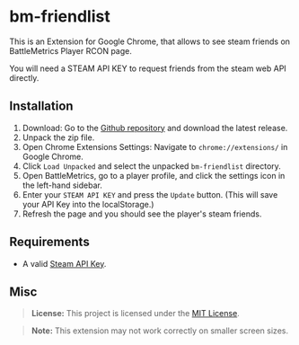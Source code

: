 # bm-friendlist
This is an Extension for Google Chrome, that allows to see steam friends on BattleMetrics Player RCON page.

You will need a STEAM API KEY to request friends from the steam web API directly.

## Installation
1. Download: Go to the [Github repository](https://github.com/FlQyD/bm-friendlist) and download the latest release.
2. Unpack the zip file.
3. Open Chrome Extensions Settings: Navigate to `chrome://extensions/` in Google Chrome.
4. Click `Load Unpacked` and select the unpacked `bm-friendlist` directory.
5. Open BattleMetrics, go to a player profile, and click the settings icon in the left-hand sidebar.
6. Enter your `STEAM API KEY` and press the `Update` button. (This will save your API Key into the localStorage.)
7. Refresh the page and you should see the player's steam friends.

## Requirements
- A valid [Steam API Key](https://steamcommunity.com/dev/apikey).

## Misc
> **License:** This project is licensed under the [MIT License](https://opensource.org/license/mit).

> **Note:** This extension may not work correctly on smaller screen sizes.